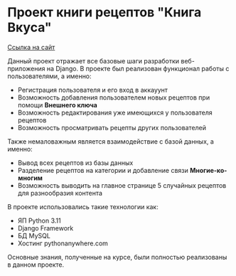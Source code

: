 # Проект книги рецептов "Книга Вкуса"

[Ссылка на сайт](https://basinger.pythonanywhere.com/)

Данный проект отражает все базовые шаги разработки веб-приложения на Django.
В проекте был реализован функционал работы с пользователями, а именно:
* Регистрация пользователя и его вход в аккауунт
* Возможность добавления пользователем новых рецептов при помощи **Внешнего ключа**
* Возможность редактирования уже имеющихся у пользователя рецептов
* Возможность просматривать рецепты других пользователей

Также немаловажным является взаимодействие с базой данных, а именно:
* Вывод всех рецептов из базы данных
* Разделение рецептов на категории и добавление связи **Многие-ко-многим**
* Возможность выводить на главное странице 5 случайных рецептов для разнообразия контента

В проекте использовались такие технологии как:
* ЯП Python 3.11
* Django Framework
* БД MySQL
* Хостинг pythonanywhere.com

Основные знания, полученные на курсе, были полностью реализованы в данном проекте.

